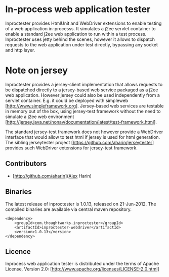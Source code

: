 # In-process web application tester

Inproctester provides HtmlUnit and WebDriver extensions to enable testing of a web application in-processs.
It simulates a j2ee servlet container to enable a standard j2ee web application to run within a test process.
Inproctester uses jetty behind the scenes, however it allows to dispatch requests to the web application under test directly, bypassing any socket and http layer.

# Note on jersey
Inproctester provides a jersey-client implementation that allows requests to be dispatched directly to a jersey-based web service packaged as a j2ee web application.
However jersey could also be used independently from a servlet container. E.g. it could be deployed with simpleweb [http://www.simpleframework.org].
Jersey-based web services are testable in memory out of the box, using jersey-test framework without the need to simulate a j2ee web environment [http://jersey.java.net/nonav/documentation/latest/test-framework.html].

The standard jersey-test framework does not however provide a WebDriver interface that would allow to test html if jersey is used for html generation.
The sibling jerseytester project [https://github.com/aharin/jerseytester] provides such WebDriver extensions for jersey-test framework.

## Contributors

* [http://github.com/aharin](Alex Harin)

## Binaries

The latest release of inproctester is 1.0.13, released on 21-Jun-2012. The compiled binaries are available via central maven repository.

    <dependency>
        <groupId>com.thoughtworks.inproctester</groupId>
        <artifactId>inproctester-webdriver</artifactId>
        <version>1.0.13</version>
    </dependency>

## Licence

Inprocess web application tester is distributed under the terms of Apache License, Version 2.0: [http://www.apache.org/licenses/LICENSE-2.0.html]